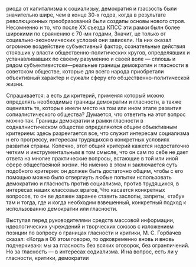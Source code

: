 риода от капитализма к социализыу, демократия и гзасзость были значительно шире, чем в конце 30-х годов, когда в результате революционных преобразований были создапы основы нового строя. Несомненно н то, что после ХХ съезда КПСС эти рамки былн более широкими по сраянению с 70-мн годами, Значит, це только от социально-экономических услозий они зависели. На них оказал огромное воздействие субъективный фактор, сознательные действия стоявших у власти общественно-политических кругов, определявших и устанавливавших по своему разумению и своей воле — сплошь и рядом субъективистски—реальные границы демократин и гласности в советском обществе, которые для всего народа приобретали объективный характер и сужали сферу его об:цественно-политической жизни.

Спрашивается: а есть ди критерий, применяя который можно определять необходимые границы демократии и гласностн, а также оценивать те, которые имелн место на том или ином этапе развития сопиалистического общества? Думается, что ответить на этот вопрос можно так. Границы демократии и рамки гласности в содналнистическом обществе определяются общим объективным критерием: здесь разреигается все, что служит интересам социализма н его прогрессу, интересам трудящихся в конкретных условиях развития страны. Копечно, этот общий критерий кажется недостаточно четким и инструментальным в том смысле, что он сам по себе не дает ответа на многие практические вопросы, встающие в той или иной сфере обществеяной жизни. Но именио в этом н заключается суть подобного критерия: он должен быть достаточно общим, чтобы с его помощью можно было отвергиуть любые попытки нспользовать демократию и гласность против социализма, против трудящихся, в интересах наших классовых врагов, Что касается конкретных вопросов, то он ве должен заранее ставить заслопы, запреты, «табу» там и тогда, где и когда необходим взвешенный, конкретный подход к использованню демократии или гласности.

Выступая перед руководителями средств массовой информации, ндеологических учреждений и творческих союзов с изложением познции по вопросу о границах гласности и критики, М. С. Горбачев сказал: «Когда я 0б этом говорю, то одковременно вновь и вновь подчеркиваю: мы за гласность без всяких оговорок, без огранпичений. Но за гласность — в интересах содиализма. И на вопрос, есть ли у гласности, критики, демократии
